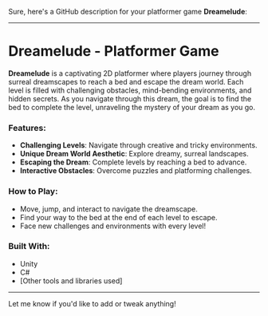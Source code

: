Sure, here's a GitHub description for your platformer game **Dreamelude**:

---

# Dreamelude - Platformer Game

**Dreamelude** is a captivating 2D platformer where players journey through surreal dreamscapes to reach a bed and escape the dream world. Each level is filled with challenging obstacles, mind-bending environments, and hidden secrets. As you navigate through this dream, the goal is to find the bed to complete the level, unraveling the mystery of your dream as you go.

### Features:
- **Challenging Levels**: Navigate through creative and tricky environments.
- **Unique Dream World Aesthetic**: Explore dreamy, surreal landscapes.
- **Escaping the Dream**: Complete levels by reaching a bed to advance.
- **Interactive Obstacles**: Overcome puzzles and platforming challenges.

### How to Play:
- Move, jump, and interact to navigate the dreamscape.
- Find your way to the bed at the end of each level to escape.
- Face new challenges and environments with every level!

### Built With:
- Unity
- C#
- [Other tools and libraries used]

---

Let me know if you'd like to add or tweak anything!
